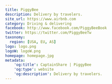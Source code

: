 ```yaml
---
title: PiggyBee
description: Delivery by travelers.
site_url: https://www.airbnb.com
category: Driving & delivering
facebook: http://www.facebook.com/PiggyBeeBook
twitter: https://twitter.com/PiggyBeeTw
taxonomy:
  region: [USA, EU, AS]
logo: logo.png
logoW: logoW.png
homepage: homepage.jpg
metadata:
    'og:title': CaptainShare | PiggyBee
    'og:type': website
    'og:description': Delivery by travelers.
---
```

